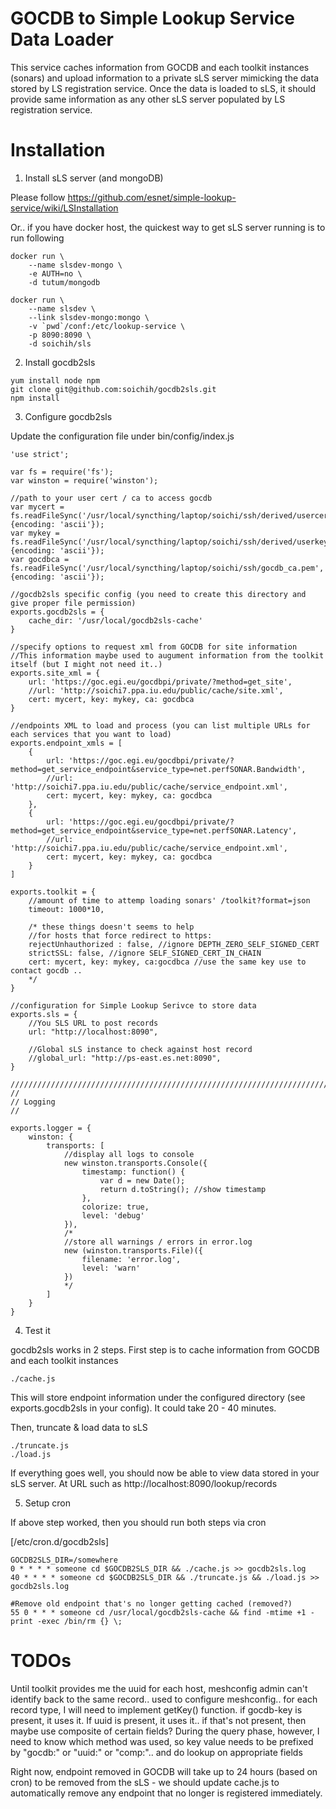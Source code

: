 # GOCDB to Simple Lookup Service Data Loader

This service caches information from GOCDB and each toolkit instances (sonars) and upload information to a private sLS server mimicking the data stored by LS registration service. Once the data is loaded to sLS, it should provide same information as any other sLS server populated by LS registration service.

# Installation

1) Install sLS server (and mongoDB)

Please follow https://github.com/esnet/simple-lookup-service/wiki/LSInstallation

Or.. if you have docker host, the quickest way to get sLS server running is to run following

```
docker run \
    --name slsdev-mongo \
    -e AUTH=no \
    -d tutum/mongodb

docker run \
    --name slsdev \
    --link slsdev-mongo:mongo \
    -v `pwd`/conf:/etc/lookup-service \
    -p 8090:8090 \
    -d soichih/sls
```

2) Install gocdb2sls

```
yum install node npm
git clone git@github.com:soichih/gocdb2sls.git
npm install
```

3) Configure gocdb2sls

Update the configuration file under bin/config/index.js

```
'use strict';

var fs = require('fs');
var winston = require('winston');

//path to your user cert / ca to access gocdb
var mycert = fs.readFileSync('/usr/local/syncthing/laptop/soichi/ssh/derived/usercert.pem', {encoding: 'ascii'});
var mykey = fs.readFileSync('/usr/local/syncthing/laptop/soichi/ssh/derived/userkey.pem', {encoding: 'ascii'});
var gocdbca = fs.readFileSync('/usr/local/syncthing/laptop/soichi/ssh/gocdb_ca.pem', {encoding: 'ascii'});

//gocdb2sls specific config (you need to create this directory and give proper file permission)
exports.gocdb2sls = {
    cache_dir: '/usr/local/gocdb2sls-cache' 
}

//specify options to request xml from GOCDB for site information
//This information maybe used to augument information from the toolkit itself (but I might not need it..)
exports.site_xml = {
    url: 'https://goc.egi.eu/gocdbpi/private/?method=get_site', 
    //url: 'http://soichi7.ppa.iu.edu/public/cache/site.xml',
    cert: mycert, key: mykey, ca: gocdbca
}

//endpoints XML to load and process (you can list multiple URLs for each services that you want to load)
exports.endpoint_xmls = [
    {
        url: 'https://goc.egi.eu/gocdbpi/private/?method=get_service_endpoint&service_type=net.perfSONAR.Bandwidth',
        //url: 'http://soichi7.ppa.iu.edu/public/cache/service_endpoint.xml',
        cert: mycert, key: mykey, ca: gocdbca
    },
    {
        url: 'https://goc.egi.eu/gocdbpi/private/?method=get_service_endpoint&service_type=net.perfSONAR.Latency', 
        //url: 'http://soichi7.ppa.iu.edu/public/cache/service_endpoint.xml',
        cert: mycert, key: mykey, ca: gocdbca
    }
]

exports.toolkit = {
    //amount of time to attemp loading sonars' /toolkit?format=json
    timeout: 1000*10,

    /* these things doesn't seems to help
    //for hosts that force redirect to https:
    rejectUnhauthorized : false, //ignore DEPTH_ZERO_SELF_SIGNED_CERT 
    strictSSL: false, //ignore SELF_SIGNED_CERT_IN_CHAIN
    cert: mycert, key: mykey, ca:gocdbca //use the same key use to contact gocdb .. 
    */
}

//configuration for Simple Lookup Serivce to store data
exports.sls = {
    //You SLS URL to post records
    url: "http://localhost:8090",

    //Global sLS instance to check against host record
    //global_url: "http://ps-east.es.net:8090",
}

///////////////////////////////////////////////////////////////////////////////////////////////////
//
// Logging
//

exports.logger = {
    winston: {
        transports: [
            //display all logs to console
            new winston.transports.Console({
                timestamp: function() {
                    var d = new Date();
                    return d.toString(); //show timestamp
                },
                colorize: true,
                level: 'debug'
            }),
            /*
            //store all warnings / errors in error.log
            new (winston.transports.File)({
                filename: 'error.log',
                level: 'warn'
            })
            */
        ]
    }
}
```

4) Test it

gocdb2sls works in 2 steps. First step is to cache information from GOCDB and each toolkit instances

```
./cache.js
```

This will store endpoint information under the configured directory (see exports.gocdb2sls in your config). It could take 20 - 40 minutes.

Then, truncate & load data to sLS

```
./truncate.js
./load.js
```

If everything goes well, you should now be able to view data stored in your sLS server. At URL such as http://localhost:8090/lookup/records

5) Setup cron

If above step worked, then you should run both steps via cron

[/etc/cron.d/gocdb2sls]

```
GOCDB2SLS_DIR=/somewhere
0 * * * * someone cd $GOCDB2SLS_DIR && ./cache.js >> gocdb2sls.log
40 * * * * someone cd $GOCDB2SLS_DIR && ./truncate.js && ./load.js >> gocdb2sls.log

#Remove old endpoint that's no longer getting cached (removed?)
55 0 * * * someone cd /usr/local/gocdb2sls-cache && find -mtime +1 -print -exec /bin/rm {} \;
```

# TODOs

Until toolkit provides me the uuid for each host, meshconfig admin can't identify back to the same record.. used to configure 
meshconfig.. for each record type, I will need to implement getKey() function. if gocdb-key is present, it uses it. If uuid is present,
it uses it.. if that's not present, then maybe use composite of certain fields? During the query phase, however, I need to know
which method was used, so key value needs to be prefixed by "gocdb:" or "uuid:" or "comp:".. and do lookup on appropriate fields

Right now, endpoint removed in GOCDB will take up to 24 hours (based on cron) to be removed from the sLS - we should update cache.js to 
automatically remove any endpoint that no longer is registered immediately.

